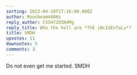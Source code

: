 ```yaml
---
sorting: 2022-04-10T17:16:00.000Z
author: Moonbeam440Hz
reply_author: C55H72O5N4Mg
reply_title: Who the hell are *ThE iNcIdEnTaLs*?
title: SMDH
upvotes: 11
downvotes: 5
comments: 3
---
```

Do not even get me started. SMDH